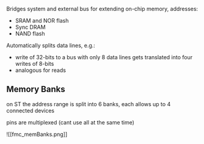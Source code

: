 
Bridges system and external bus for extending on-chip memory, addresses:
- SRAM and NOR flash
- Sync DRAM
- NAND flash


Automatically splits data lines, e.g.:
- write of 32-bits to a bus with only 8 data lines gets translated into
  four writes of 8-bits
- analogous for reads


## Memory Banks

on ST the address range is split into 6 banks, each allows up to 4 connected devices

pins are multiplexed (cant use all at the same time)

![[fmc_memBanks.png]]